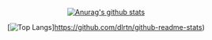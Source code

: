 <div align=center>
	 
[![Anurag's github stats](https://github-readme-stats.vercel.app/api?username=dlrtn)](https://github.com/dlrtn/github-readme-stats)

 </div>
 <div align=center>

[![Top Langs](https://github-readme-stats.vercel.app/api/top-langs/?username=dlrtn&layout=compact&exclude_repo=jnu-itsoc-lab-project,java-study)]https://github.com/dlrtn/github-readme-stats)
	
 </div>
